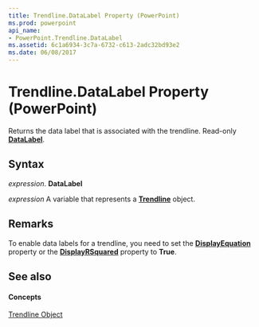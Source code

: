 ```yaml
---
title: Trendline.DataLabel Property (PowerPoint)
ms.prod: powerpoint
api_name:
- PowerPoint.Trendline.DataLabel
ms.assetid: 6c1a6934-3c7a-6732-c613-2adc32bd93e2
ms.date: 06/08/2017
---
```



# Trendline.DataLabel Property (PowerPoint)

Returns the data label that is associated with the trendline. Read-only **[DataLabel](datalabel-object-powerpoint.md)**.


## Syntax

 _expression_. **DataLabel**

 _expression_ A variable that represents a **[Trendline](trendline-object-powerpoint.md)** object.


## Remarks

To enable data labels for a trendline, you need to set the **[DisplayEquation](trendline-displayequation-property-powerpoint.md)** property or the **[DisplayRSquared](trendline-displayrsquared-property-powerpoint.md)** property to **True**.


## See also


#### Concepts


[Trendline Object](trendline-object-powerpoint.md)

